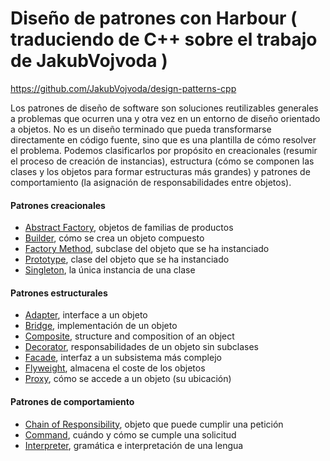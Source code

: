 # Diseño de patrones con Harbour ( traduciendo de C++ sobre el trabajo de JakubVojvoda  )
https://github.com/JakubVojvoda/design-patterns-cpp

Los patrones de diseño de software son soluciones reutilizables generales a problemas que ocurren una y otra vez en un entorno de diseño orientado a objetos. No es un diseño terminado que pueda transformarse directamente en código fuente, sino que es una plantilla de cómo resolver el problema. Podemos clasificarlos por propósito en creacionales (resumir el proceso de creación de instancias), estructura (cómo se componen las clases y los objetos para formar estructuras más grandes) y patrones de comportamiento (la asignación de responsabilidades entre objetos).

#### Patrones creacionales
- [Abstract Factory], objetos de familias de productos
- [Builder], cómo se crea un objeto compuesto
- [Factory Method], subclase del objeto que se ha instanciado
- [Prototype], clase del objeto que se ha instanciado
- [Singleton], la única instancia de una clase

#### Patrones estructurales
- [Adapter], interface a un objeto
- [Bridge], implementación de un objeto
- [Composite], structure and composition of an object
- [Decorator], responsabilidades de un objeto sin subclases
- [Facade], interfaz a un subsistema más complejo
- [Flyweight], almacena el coste de los objetos
- [Proxy], cómo se accede a un objeto (su ubicación)

#### Patrones de comportamiento
- [Chain of Responsibility], objeto que puede cumplir una petición
- [Command], cuándo y cómo se cumple una solicitud
- [Interpreter], gramática e interpretación de una lengua

[Abstract Factory]: https://github.com/angelvisionwin/design-patterns-harbour/tree/main/abstract-factory
[Builder]: https://github.com/angelvisionwin/design-patterns-harbour/tree/main/builder
[Factory Method]: https://github.com/angelvisionwin/design-patterns-harbour/tree/main/factory-method
[Prototype]: https://github.com/angelvisionwin/design-patterns-harbour/tree/main/prototype
[Singleton]: https://github.com/angelvisionwin/design-patterns-harbour/tree/main/singleton

[Adapter]: https://github.com/angelvisionwin/design-patterns-harbour/tree/main/adapter
[Bridge]: https://github.com/angelvisionwin/design-patterns-harbour/tree/main/bridge
[Composite]: https://github.com/angelvisionwin/design-patterns-harbour/tree/main/composite
[Decorator]: https://github.com/angelvisionwin/design-patterns-harbour/tree/main/decorator
[Facade]: https://github.com/angelvisionwin/design-patterns-harbour/tree/main/facade
[Flyweight]: https://github.com/angelvisionwin/design-patterns-harbour/tree/main/flyweight
[Proxy]: https://github.com/angelvisionwin/design-patterns-harbour/tree/main/proxy
[Chain of Responsibility]: https://github.com/angelvisionwin/design-patterns-harbour/tree/main/chainofresponsibility
[Command]: https://github.com/angelvisionwin/design-patterns-harbour/tree/main/command
[Interpreter]: https://github.com/angelvisionwin/design-patterns-harbour/tree/main/interpreter